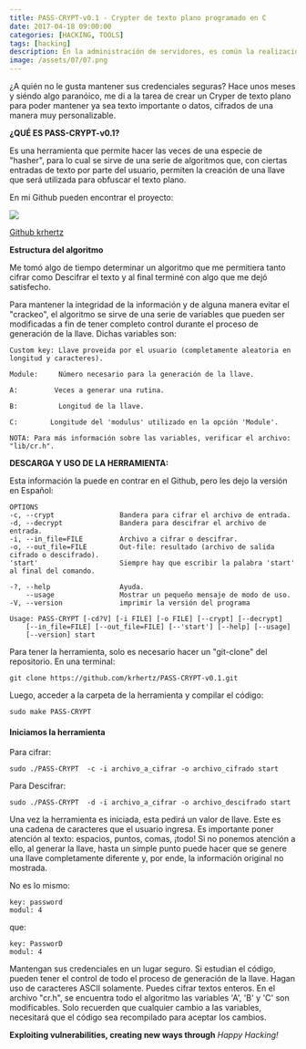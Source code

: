 ```yaml
---
title: PASS-CRYPT-v0.1 - Crypter de texto plano programado en C
date: 2017-04-18 09:00:00 
categories: [HACKING, TOOLS]
tags: [hacking]
description: En la administración de servidores, es común la realización de tareas tales como el logging de algún servicio o la ejecucución de scripts que realicen tareas específicas.
image: /assets/07/07.png
---
```




¿A quién no le gusta mantener sus credenciales seguras? Hace unos meses y siéndo algo paranóico, me di a la tarea de crear un Cryper de texto plano para poder mantener ya sea texto importante o datos, cifrados de una manera muy personalizable.

**¿QUÉ ES PASS-CRYPT-v0.1?**

Es una herramienta  que permite hacer las veces de una especie de "hasher", para lo cual se sirve de una serie de algoritmos que, con ciertas entradas de texto por parte del usuario, permiten la creación de una llave que será utilizada para obfuscar el texto plano.

En mi Github pueden encontrar el proyecto:

![](/assets/images/07/07.png)

[Github krhertz](https://github.com/krhertz/PASS-CRYPT-v0.1)

**Estructura del algoritmo**

Me tomó algo de tiempo determinar un algoritmo que me permitiera tanto cifrar como Descifrar el texto y al final terminé con algo que me dejó satisfecho.

Para mantener la integridad de la información y de alguna manera evitar el "crackeo", el algoritmo se sirve de una serie de variables que pueden ser modificadas a fin de tener completo control durante el proceso de generación de la llave. Dichas variables son:

    Custom key: Llave proveida por el usuario (completamente aleatoria en longitud y caracteres).

    Module:     Número necesario para la generación de la llave.

    A:         Veces a generar una rutina. 

    B:          Longitud de la llave.

    C:        Longitude del 'modulus' utilizado en la opción 'Module'.

    NOTA: Para más información sobre las variables, verificar el archivo: "lib/cr.h".  

**DESCARGA Y USO DE LA HERRAMIENTA:**

Esta información la puede en contrar en el  Github, pero les dejo la versión en Español:

    OPTIONS
    -c, --crypt                Bandera para cifrar el archivo de entrada.
    -d, --decrypt              Bandera para descifrar el archivo de entrada.
    -i, --in_file=FILE         Archivo a cifrar o descifrar.
    -o, --out_file=FILE        Out-file: resultado (archivo de salida cifrado o descifrado).
    'start'                    Siempre hay que escribir la palabra 'start' al final del comando.

    -?, --help                 Ayuda.
        --usage                Mostrar un pequeño mensaje de modo de uso.
    -V, --version              imprimir la versión del programa

    Usage: PASS-CRYPT [-cd?V] [-i FILE] [-o FILE] [--crypt] [--decrypt]
        [--in_file=FILE] [--out_file=FILE] [--'start'] [--help] [--usage]
        [--version] start

Para tener la herramienta, solo es necesario hacer un "git-clone" del repositorio. En una terminal:

    git clone https://github.com/krhertz/PASS-CRYPT-v0.1.git

Luego, acceder a la carpeta de la herramienta y compilar el código:

    sudo make PASS-CRYPT

#### Iniciamos la herramienta

Para cifrar:

    sudo ./PASS-CRYPT  -c -i archivo_a_cifrar -o archivo_cifrado start

Para Descifrar:

    sudo ./PASS-CRYPT  -d -i archivo_a_cifrar -o archivo_descifrado start

 Una vez la herramienta es iniciada, esta pedirá un valor de llave. Este es una cadena de caracteres que el usuario ingresa. Es importante poner atención al texto: espacios, puntos, comas, ¡todo! Si no ponemos atención a ello, al generar la llave, hasta un simple punto puede hacer que se genere una llave completamente diferente y, por ende, la información original no mostrada.

No es lo mismo:

    key: password
    modul: 4

que:

    key: PassworD
    modul: 4

Mantengan sus credenciales en un lugar seguro. Si estudian el código, pueden tener el control de todo el proceso de generación de la llave. Hagan uso de caracteres ASCII solamente. Puedes cifrar textos enteros. En el archivo "cr.h", se encuentra todo el algoritmo las variables 'A', 'B' y 'C' son modificables. Solo recuerden que cualquier cambio a las variables, necesitará que el código sea recompilado para aceptar los cambios.


__Exploiting vulnerabilities, creating new ways through__ _Happy Hacking!_

